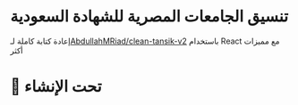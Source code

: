 # تنسيق الجامعات المصرية للشهادة السعودية

إعادة كتابة كاملة لـ[AbdullahMRiad/clean-tansik-v2](https://www.github.com/AbdullahMRiad/clean-tansik-v2) باستخدام React مع مميزات أكثر

# 🚧 تحت الإنشاء